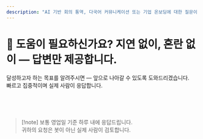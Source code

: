 ```yaml
---
description: "AI 기반 회의 통역, 다국어 커뮤니케이션 또는 기업 온보딩에 대한 질문이 있으신가요? 빠르고 인간적이며 혼란 없는 도움을 제공합니다."
---
```


# 💬 도움이 필요하신가요? 지연 없이, 혼란 없이 — 답변만 제공합니다.

달성하고자 하는 목표를 알려주시면 — 앞으로 나아갈 수 있도록 도와드리겠습니다.  
빠르고 집중적이며 실제 사람이 응답합니다.

<br>

<ContactFormModalNav   
  formStyle="margin: 1rem auto;"  
  categoryLabel="오늘 InterMind를 찾아주신 이유는 무엇인가요?"  
  categoryPlaceholderText="주요 이유를 선택해주세요…"  
  messageLabel="자세한 내용 (선택사항)"  
  messagePlaceholderText="공유하고 싶은 내용 — 목표, 상황 또는 기술적 세부사항."  
  buttonText="지금 전문가 도움 받기"  
  :services="[
    '제 언어로 InterMind를 사용해보고 싶습니다', 
    '데모를 보고 싶습니다',
    '기술적 문제를 신고하고 있습니다',
    '기타'
  ]" />

<br>

> [!note] 보통 영업일 기준 하루 내에 응답드립니다.  
> 귀하의 요청은 봇이 아닌 실제 사람이 검토합니다.